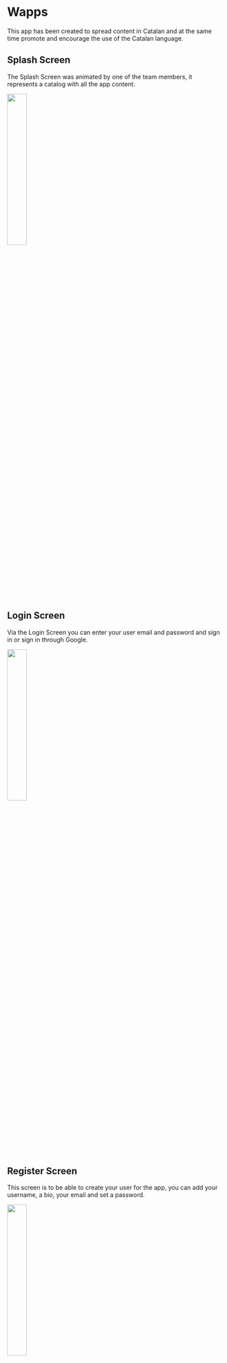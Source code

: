 # Wapps
This app has been created to spread content in Catalan and at the same time promote and encourage the use of the Catalan language.

## Splash Screen
The Splash Screen was animated by one of the team members, it represents a catalog with all the app content.

<img src="https://user-images.githubusercontent.com/72110927/156055158-dd3fd1ec-8a0a-4ec2-a8de-f5bb711a503f.jpg" width="30%" height="30%">

## Login Screen
Via the Login Screen you can enter your user email and password and sign in or sign in through Google.

<img src="https://user-images.githubusercontent.com/72110927/156056428-ec66733f-cc3f-4b7c-8e00-989c24abe742.jpg" width="30%" height="30%">

## Register Screen
This screen is to be able to create your user for the app, you can add your username, a bio, your email and set a password.

<img src="https://user-images.githubusercontent.com/72110927/156055156-ac0d2818-cfbb-4c09-9861-f15d41d39f76.jpg" width="30%" height="30%">

## General Fragment
The General Fragment it's a 

<img src="https://user-images.githubusercontent.com/72110927/156055159-38f62fa8-5b95-42c2-8dee-6d1fd8010cc1.jpg" width="30%" height="30%">

## Music Screen
<img src="https://user-images.githubusercontent.com/72110927/156056706-7a5b9cc8-81ad-47ec-aa90-9c0243ba800c.jpg" width="30%" height="30%">

## Music Detail Screen
<img src="https://user-images.githubusercontent.com/72110927/156056736-e33e0cf3-0863-44d8-a31c-aec30391abc4.jpg" width="30%" height="30%">

## Music Author Screen
<img src="https://user-images.githubusercontent.com/72110927/156056764-ca039d21-d245-4347-94eb-5b9c5bbdb76c.jpg" width="30%" height="30%">

## Movie Platform Screen
<img src="https://user-images.githubusercontent.com/72110927/156061392-c35a0de7-21b6-46f1-a67c-99fbcf305c99.jpg" width="30%" height="30%">

## Movie List Screen
<img src="https://user-images.githubusercontent.com/72110927/156056819-4698410a-e407-4548-ad47-bb0896c1a388.jpg" width="30%" height="30%">

## Movie Detail Screen
<img src="https://user-images.githubusercontent.com/72110927/156057166-62018e5e-0ada-4ed9-9d79-93ab72eae25f.jpg" width="30%" height="30%">

## Game Platform Screen
<img src="https://user-images.githubusercontent.com/72110927/156057203-d4aa179f-4778-4cf1-9dd8-5f25c5aabca2.jpg" width="30%" height="30%">

## Game List Screen
<img src="https://user-images.githubusercontent.com/72110927/156061426-28bc76f7-19e4-428d-8f62-630490d9ebb2.jpg" width="30%" height="30%">

## Game Detail Screen
<img src="https://user-images.githubusercontent.com/72110927/156055163-4bd3c1f4-4c0a-4e20-9ec0-0a7c65643555.jpg" width="30%" height="30%">

## Book List Screen
<img src="https://user-images.githubusercontent.com/72110927/156059770-8af5dd59-fd94-4a3a-b824-46521c1facde.jpg" width="30%" height="30%">

## Book Detail Screen
<img src="https://user-images.githubusercontent.com/72110927/156060745-a64e4d6a-244e-4f8b-9dde-6104963fd896.jpg" width="30%" height="30%">

## Profile Screen
<img src="https://user-images.githubusercontent.com/72110927/156061713-96107ec5-c9ab-4cd5-ad98-d82035abc0ea.jpg" width="30%" height="30%">

## Favourite Screen
<img src="https://user-images.githubusercontent.com/72110927/156057242-c98c54f2-600d-47ab-80f8-c28111a961b2.jpg" width="30%" height="30%">

## Music Favourite Screen
<img src="https://user-images.githubusercontent.com/72110927/156061472-26f4ce99-6775-4406-a4ab-c2cc4b141543.jpg" width="30%" height="30%">

## Movie Favourite Screen
<img src="https://user-images.githubusercontent.com/72110927/156061488-6987d473-07a4-4d60-95b1-8fd0fec97c4c.jpg" width="30%" height="30%">

## Game Favourite Screen
<img src="https://user-images.githubusercontent.com/72110927/156061529-1105589f-76ed-40d4-bad4-a070121cfa7d.jpg" width="30%" height="30%">

## Book Favourite Screen
<img src="https://user-images.githubusercontent.com/72110927/156061548-a2fcb186-2899-4168-948b-2c496b109372.jpg" width="30%" height="30%">

## Information Screen
<img src="https://user-images.githubusercontent.com/72110927/156060809-0d178f07-83ad-4e79-bd08-53e943b161da.jpg" width="30%" height="30%">

## Search Engine
<img src="https://user-images.githubusercontent.com/72110927/156061816-79605d4b-22f6-4ee8-bb08-5612fccf4565.jpg" width="30%" height="30%">

## Lateral Menu
<img src="https://user-images.githubusercontent.com/72110927/156062079-391676d6-98bc-4fe2-9717-5c8c35266aa5.jpg" width="30%" height="30%">
